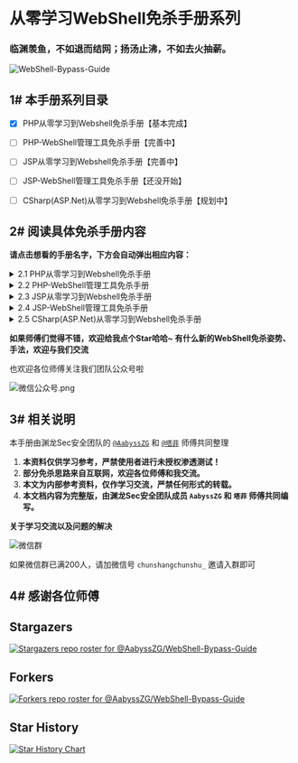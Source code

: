 # 从零学习WebShell免杀手册系列
### 临渊羡鱼，不如退而结网；扬汤止沸，不如去火抽薪。

![WebShell-Bypass-Guide](https://socialify.git.ci/AabyssZG/WebShell-Bypass-Guide/image?description=1&descriptionEditable=A%20manual%20for%20learning%20Webshell%20Bypass%20from%20scratch&font=Jost&forks=1&issues=1&language=1&logo=https%3A%2F%2Favatars.githubusercontent.com%2Fu%2F54609266%3Fv%3D4&name=1&owner=1&pattern=Floating%20Cogs&stargazers=1&theme=Dark)

## 1# 本手册系列目录

* [x] PHP从零学习到Webshell免杀手册【基本完成】
* [ ] PHP-WebShell管理工具免杀手册【完善中】
* [ ] JSP从零学习到Webshell免杀手册【完善中】
* [ ] JSP-WebShell管理工具免杀手册【还没开始】
* [ ] CSharp(ASP.Net)从零学习到Webshell免杀手册【规划中】


## 2# 阅读具体免杀手册内容

**请点击想看的手册名字，下方会自动弹出相应内容：**

<details>
<summary>2.1 PHP从零学习到Webshell免杀手册</summary>

本手册已经开源，开源地址：[WebShell-Bypass-Guide/PHP-Webshell-ByPass-Guide.md](/PHP-Webshell-ByPass-Guide.md)

**手册版本号：V1.4.6-2024/01/06**

这是一本能让你从零开始学习PHP的WebShell免杀的手册，同时我会在内部群迭代更新

### 如何在线阅读？

- 个人博客地址： [https://blog.zgsec.cn/archives/197.html](https://blog.zgsec.cn/archives/197.html)
- SeeBug Paper地址：[https://paper.seebug.org/3044/](https://paper.seebug.org/3044/)
- 阿里先知社区：[https://xz.aliyun.com/t/13591](https://xz.aliyun.com/t/13591)
- FreeBuf地址：[https://www.freebuf.com/articles/web/380751.html](https://www.freebuf.com/articles/web/380751.html)
- 奇安信攻防社区地址：[https://forum.butian.net/share/2488](https://forum.butian.net/share/2488)
- Gitee开源地址：[https://gitee.com/AabyssZG/WebShell-Bypass-Guide](https://gitee.com/AabyssZG/WebShell-Bypass-Guide)

</details>

<details>
<summary>2.2 PHP-WebShell管理工具免杀手册</summary>

**手册版本号：V1.0.1**

手册还在完善中，争取尽早开源

</details>

<details>
<summary>2.3 JSP从零学习到Webshell免杀手册</summary>

**手册版本号：V1.0.1**

手册还在完善中，争取尽早开源

</details>

<details>
<summary>2.4 JSP-WebShell管理工具免杀手册</summary>

由于平时比较繁忙，项目维护时间不是很多，还没写哈哈

</details>

<details>
<summary>2.5 CSharp(ASP.Net)从零学习到Webshell免杀手册</summary>

本项目由塔菲师傅主编维护，编写ing

</details>

**如果师傅们觉得不错，欢迎给我点个Star哈哈~ 有什么新的WebShell免杀姿势、手法，欢迎与我们交流**

也欢迎各位师傅关注我们团队公众号啦

![微信公众号.png](https://blog.zgsec.cn/usr/uploads/2023/11/55464641.png)


## 3# 相关说明

本手册由渊龙Sec安全团队的 [`@AabyssZG`](https://github.com/AabyssZG) 和 [`@塔菲`](https://github.com/thebatmanfuture) 师傅共同整理

1. **本资料仅供学习参考，严禁使用者进行未授权渗透测试！**
2. **部分免杀思路来自互联网，欢迎各位师傅和我交流。**
3. **本文为内部参考资料，仅作学习交流，严禁任何形式的转载。**
4. **本文档内容为完整版，由渊龙Sec安全团队成员 `AabyssZG` 和 `塔菲` 师傅共同编写。**

**关于学习交流以及问题的解决**

![微信群](./img/WeChat.jpg)

如果微信群已满200人，请加微信号 `chunshangchunshu_` 邀请入群即可

## 4# 感谢各位师傅

## Stargazers

[![Stargazers repo roster for @AabyssZG/WebShell-Bypass-Guide](http://reporoster.com/stars/AabyssZG/WebShell-Bypass-Guide)](https://github.com/AabyssZG/WebShell-Bypass-Guide/stargazers)


## Forkers

[![Forkers repo roster for @AabyssZG/WebShell-Bypass-Guide](http://reporoster.com/forks/AabyssZG/WebShell-Bypass-Guide)](https://github.com/AabyssZG/WebShell-Bypass-Guide/network/members)


## Star History

[![Star History Chart](https://api.star-history.com/svg?repos=AabyssZG/WebShell-Bypass-Guide&type=Date)](https://star-history.com/#AabyssZG/WebShell-Bypass-Guide&Date)


